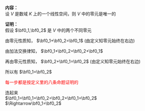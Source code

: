 **内容：**  
设 $V$ 是数域 $K$ 上的一个线性空间，则 $V$ 中的零元是唯一的  
  
**证明：**  
假设 $\bf0_1,\bf0_2$ 是 $V$ 中的两个不同零元  
  
由零元性质知， $\bf0_1+\bf0_2=\bf0_1$ (由定义知零元始终在右边)  
  
  
由加法交换律知， $\bf0_1+\bf0_2=\bf0_2+\bf0_1$  
  
再由零元性质知， $\bf0_2+\bf0_1=\bf0_2$ (由定义知零元始终在右边)  
  
所以有 $\bf0_1=\bf0_2$  
  
<font color=red>每一步都是按定义里的八条命题证明的  
</font>  
  
连起来  
$\bf0_1=\bf0_1+\bf0_2=\bf0_2+\bf0_1=\bf0_2$  
$\Rightarrow\bf0_1=\bf0_2$  
